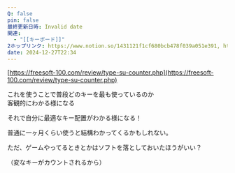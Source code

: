 ```yaml
---
Q: false
pin: false
最終更新日時: Invalid date
関連:
  - "[[キーボード]]"
2ホップリンク: https://www.notion.so/1431121f1cf680bcb478f039a051e391, https://www.notion.so/1461121f1cf680cead77c5c43926a326, https://www.notion.so/1471121f1cf68081b4b1d9022df66d15, https://www.notion.so/15d1121f1cf680818bd9ccc72fc37032, https://www.notion.so/7f66599e8a6c4c219e9bb986436c1ed1
date: 2024-12-27T22:34
---
```

  

  

[https://freesoft-100.com/review/type-su-counter.php](https://freesoft-100.com/review/type-su-counter.php)

  

  

  

これを使うことで普段どのキーを最も使っているのか  
客観的にわかる様になる  

  

それで自分に最適なキー配置がわかる様になる！

  

普通に一ヶ月くらい使うと結構わかってくるかもしれない。

ただ、ゲームやってるときとかはソフトを落としておいたほうがいい？

（変なキーがカウントされるから）